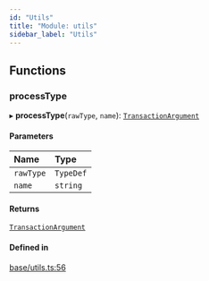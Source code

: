 ```yaml
---
id: "Utils"
title: "Module: utils"
sidebar_label: "Utils"
---
```


## Functions

### processType

▸ **processType**(`rawType`, `name`): [`TransactionArgument`](../../Types/Types.md#transactionargument)

#### Parameters

| Name | Type |
| :------ | :------ |
| `rawType` | `TypeDef` |
| `name` | `string` |

#### Returns

[`TransactionArgument`](../../Types/Types.md#transactionargument)

#### Defined in

[base/utils.ts:56](https://github.com/PolymeshAssociation/polymesh-sdk/blob/95e180d28/src/base/utils.ts#L56)
